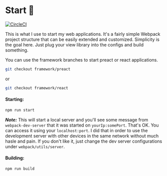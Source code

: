 # Start 🎒
[![CircleCI](https://circleci.com/gh/davi-mbatista/start/tree/framework%2Flit.svg?style=svg)](https://circleci.com/gh/davi-mbatista/start/tree/framework%2Flit)

This is what I use to start my web applications. It's a fairly simple Webpack project structure that can be easily extended and customized. Simplicity is the goal here. Just plug your view library into the configs and build something.

You can use the framework branches to start preact or react applications.

```bash
git checkout framework/preact
```

or

```bash
git checkout framework/react
```

#### Starting:

```bash
npm run start
```

**_Note:_** This will start a local server and you'll see some message from `webpack-dev-server` that it was started on `yourIp:somePort`. That's OK. You can access it using your `localhost:port`. I did that in order to use the development server with other devices in the same network without much hasle and pain. If you don't like it, just change the dev server configurations under `webpack/utils/server`.

#### Building:

```bash
npm run build
```
